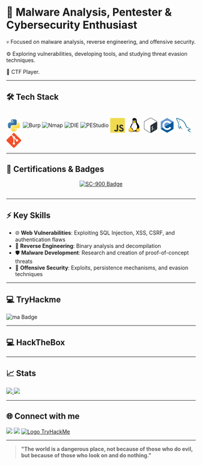 # 👾 Malware Analysis, Pentester & Cybersecurity Enthusiast

💀 Focused on malware analysis, reverse engineering, and offensive security.  

⚙️ Exploring vulnerabilities, developing tools, and studying threat evasion techniques.

🚩 CTF Player.

---

## 🛠️ **Tech Stack**

<div style="display: inline_block"><br>
  <img align="center" alt="Python" height="40" width="40" src="https://raw.githubusercontent.com/devicons/devicon/master/icons/python/python-original.svg">
  <img align="center" alt="Burp" height="40" width="40" src="https://www.kali.org/tools/burpsuite/images/burpsuite-logo.svg">
  <img align="center" alt="Nmap" height="40" width="40" src="https://www.kali.org/tools/nmap/images/nmap-logo.svg">
  <img align="center" alt="DIE" height="40" width="40" src="https://appimage.github.io/database/Detect_It_Easy/icons/256x256/die.png">
  <img align="center" alt="PEStudio" height="40" width="40" src="https://images2.imgbox.com/64/f0/EyhKJesQ_o.jpg">
  <img align="center" alt="JavaScript" height="40" width="40" src="https://raw.githubusercontent.com/devicons/devicon/master/icons/javascript/javascript-original.svg">
  <img align="center" alt="Linux" height="40" width="40" src="https://raw.githubusercontent.com/devicons/devicon/master/icons/linux/linux-original.svg">
  <img align="center" alt="Bash" height="40" width="40" src="https://raw.githubusercontent.com/devicons/devicon/master/icons/bash/bash-original.svg">
  <img align="center" alt="C" height="40" width="40" src="https://raw.githubusercontent.com/devicons/devicon/master/icons/c/c-original.svg">
  <img align="center" alt="SQL" height="40" width="40" src="https://raw.githubusercontent.com/devicons/devicon/master/icons/mysql/mysql-original.svg">
  <img align="center" alt="Git" height="40" width="40" src="https://raw.githubusercontent.com/devicons/devicon/master/icons/git/git-original.svg">

</div>

---

## 🥇 **Certifications & Badges**
<p align="center">
  <a href="https://learn.microsoft.com/api/credentials/share/pt-br/scripthit/B5785894B82B286E?sharingId=36C9293D58F3624A" target="_blank">
    <img alt="SC-900 Badge" height="90" width="90" src="https://learn.microsoft.com/media/learn/certification/badges/microsoft-certified-fundamentals-badge.svg?branch=main">
  </a>
  <br />
  <strong style="color: white; font-size: 12px;">SC-900</strong>
</p>

---

## ⚡ **Key Skills**
- 🌐 **Web Vulnerabilities**: Exploiting SQL Injection, XSS, CSRF, and authentication flaws  
- 🧩 **Reverse Engineering**: Binary analysis and decompilation  
- 🛡️ **Malware Development**: Research and creation of proof-of-concept threats  
- 📜 **Offensive Security**: Exploits, persistence mechanisms, and evasion techniques  

---

## 💻 **TryHackme**

<img src="https://tryhackme-badges.s3.amazonaws.com/krpt.png" alt="ma Badge" />

---

## 💻 **HackTheBox**

---

## 📈 **Stats**

<div>
  <a href="https://github.com/5kr1pt">
    <img height="180em" src="https://github-readme-stats.vercel.app/api?username=5kr1pt&show_icons=true&theme=dark#gh-dark-mode-only&include_all_commits=true&count_private=true"/>
    <img height="180em" src="https://github-readme-stats.vercel.app/api/top-langs/?username=5kr1pt&layout=compact&langs_count=7&theme=dark#gh-dark-mode-only"/>
  </a>
</div>

---

## 🌐 **Connect with me**

<div>
  <a href="mailto:pgwerneck5@gmail.com" target="_blank"><img src="https://img.shields.io/badge/Gmail-D14836?style=for-the-badge&logo=gmail&logoColor=white" target="_blank"></a>
  <a href="https://www.linkedin.com/in/paulo-g-werneck-4199b9256/" target="_blank"><img src="https://img.shields.io/badge/-LinkedIn-%230077B5?style=for-the-badge&logo=linkedin&logoColor=white" target="_blank"></a>
  <a href="https://tryhackme.com/p/krpt" target="_blank"><img src="https://assets.tryhackme.com/img/logo/tryhackme_logo_full.svg" width="90" height="40" alt="Logo TryHackMe"target="_blank"></a>
</div>

---

> **"The world is a dangerous place, not because of those who do evil, but because of those who look on and do nothing."**
